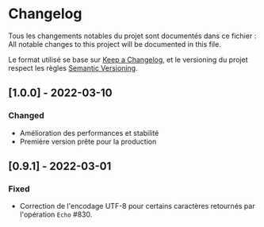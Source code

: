 # Changelog

Tous les changements notables du projet sont documentés dans ce fichier :
All notable changes to this project will be documented in this file.

Le format utilisé se base sur [Keep a Changelog](https://keepachangelog.com/en/1.0.0/),
et le versioning du projet respect les règles  [Semantic Versioning](https://semver.org/spec/v2.0.0.html).

## [1.0.0] - 2022-03-10
### Changed
- Amélioration des performances et stabilité
- Première version prête pour la production

## [0.9.1] - 2022-03-01
### Fixed
- Correction de l'encodage UTF-8 pour certains caractères retournés par l'opération `Echo` #830.
